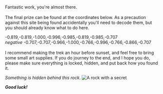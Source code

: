 Fantastic work, you're almost there.\
\
The final prize can be found at the coordinates below. As a precaution against this site being found accidentally you'll need to decode them, but you should already know what to do here.

-0.819,-0.819,-1.000,-0.996,-0.985,-0.819,-0.985,-0.707\
*negative* -0.707,-0.707,-0.966,-1.000,-0.766,-0.996,-0.766,-0.866,-0.707\
\
I recommend making the trek an hour before sunset, and feel free to bring some small art supplies. If you do journey to the end, and I hope you do, please make sure everything is locked, hidden, and put back how you found it.


*Something is hidden behind this rock.*
![A rock with a secret](/assets/rock.png)

***Good luck!***
